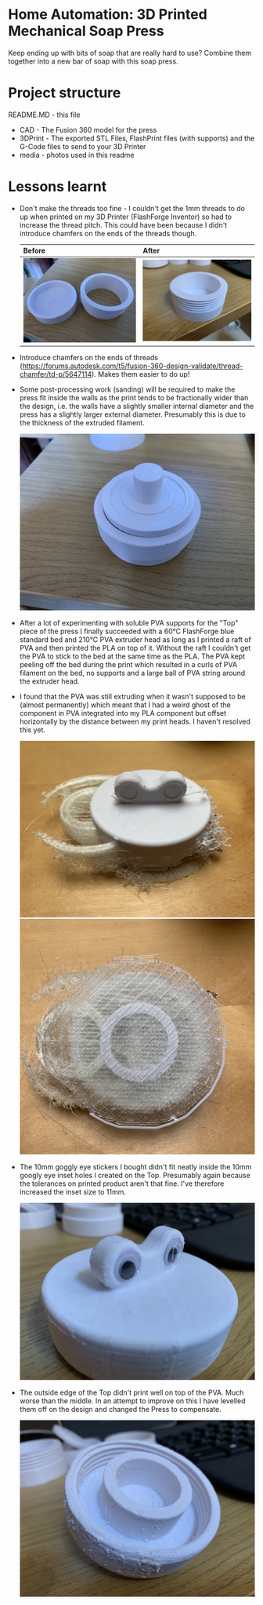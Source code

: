 # Home Automation: 3D Printed Mechanical Soap Press
Keep ending up with bits of soap that are really hard to use? Combine them together into a new bar of soap with this soap press.

# Project structure

README.MD - this file
- CAD - The Fusion 360 model for the press
- 3DPrint - The exported STL Files, FlashPrint files (with supports) and the G-Code files to send to your 3D Printer
- media - photos used in this readme

# Lessons learnt
* Don't make the threads too fine - I couldn't get the 1mm threads to do up when printed on my 3D Printer (FlashForge Inventor) so had to increase the thread pitch. This could have been because I didn't introduce chamfers on the ends of the threads though.
  
  | Before                                  | After                                   |
  | --------------------------------------- | --------------------------------------- |
  | ![Too Fine Threads](media/IMG_0223.jpg) | ![Good Threads](media/IMG_0226.jpg) |  

* Introduce chamfers on the ends of threads (https://forums.autodesk.com/t5/fusion-360-design-validate/thread-chamfer/td-p/5647114). Makes them easier to do up!
* Some post-processing work (sanding) will be required to make the press fit inside the walls as the print tends to be fractionally wider than the design, i.e. the walls have a slightly smaller internal diameter and the press has a slightly larger external diameter. Presumably this is due to the thickness of the extruded filament.
  
  ![Press doesn't fit in walls](media/IMG_0224.jpg)
  
* After a lot of experimenting with soluble PVA supports for the "Top" piece of the press I finally succeeded with a 60&deg;C FlashForge blue standard bed and 210&deg;C PVA extruder head as long as I printed a raft of PVA and then printed the PLA on top of it. Without the raft I couldn't get the PVA to stick to the bed at the same time as the PLA. The PVA kept peeling off the bed during the print which resulted in a curls of PVA filament on the bed, no supports and a large ball of PVA string around the extruder head.
* I found that the PVA was still extruding when it wasn't supposed to be (almost permanently) which meant that I had a weird ghost of the component in PVA integrated into my PLA component but offset horizontally by the distance between my print heads. I haven't resolved this yet.
  
  ![PVA Ghosting Top](media/IMG_0221.jpg)
  ![PVA Ghosting Bottom](media/IMG_0222.jpg)
  
* The 10mm goggly eye stickers I bought didn't fit neatly inside the 10mm googly eye inset holes I created on the Top. Presumably again because the tolerances on printed product aren't that fine. I've therefore increased the inset size to 11mm.
  
  ![Squished Goggly Eyes](media/IMG_0229.jpg)

* The outside edge of the Top didn't print well on top of the PVA. Much worse than the middle. In an attempt to improve on this I have levelled them off on the design and changed the Press to compensate.
  
  ![Poor outside edge print](media/IMG_0227.jpg)